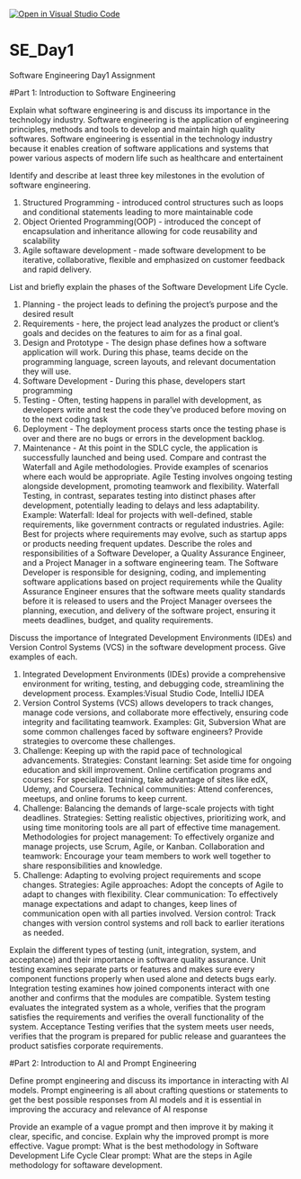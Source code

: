 [![Open in Visual Studio Code](https://classroom.github.com/assets/open-in-vscode-2e0aaae1b6195c2367325f4f02e2d04e9abb55f0b24a779b69b11b9e10269abc.svg)](https://classroom.github.com/online_ide?assignment_repo_id=15565863&assignment_repo_type=AssignmentRepo)
# SE_Day1
Software Engineering Day1 Assignment

#Part 1: Introduction to Software Engineering

Explain what software engineering is and discuss its importance in the technology industry.
Software engineering is the application of engineering principles, methods and tools to develop and maintain high quality softwares. Software engineering is essential in the technology industry because it enables creation of software applications and systems that power various aspects of modern life such as healthcare and entertainent


Identify and describe at least three key milestones in the evolution of software engineering.
1. Structured Programming - introduced control structures such as loops and conditional statements leading to more maintainable code
2. Object Oriented Programming(OOP) - introduced the concept of encapsulation and inheritance allowing for code reusability and scalability
3. Agile softaware development - made software development to be iterative, collaborative, flexible and emphasized on customer feedback and rapid delivery. 

List and briefly explain the phases of the Software Development Life Cycle.
1. Planning - the project leads to defining the project’s purpose and the desired result
2. Requirements - here, the project lead analyzes the product or client’s goals and decides on the features to aim for as a final goal.
3. Design and Prototype - The design phase defines how a software application will work. During this phase, teams decide on the programming language, screen layouts, and relevant documentation they will use.
4.  Software Development - During this phase, developers start programming
5.  Testing - Often, testing happens in parallel with development, as developers write and test the code they’ve produced before moving on to the next coding task
6.  Deployment - The deployment process starts once the testing phase is over and there are no bugs or errors in the development backlog.
7.  Maintenance - At this point in the SDLC cycle, the application is successfully launched and being used.
Compare and contrast the Waterfall and Agile methodologies. Provide examples of scenarios where each would be appropriate.
Agile Testing involves ongoing testing alongside development, promoting teamwork and flexibility. Waterfall Testing, in contrast, separates testing into distinct phases after development, potentially leading to delays and less adaptability.
Example:  Waterfall: Ideal for projects with well-defined, stable requirements, like government contracts or regulated industries.
Agile: Best for projects where requirements may evolve, such as startup apps or products needing frequent updates.
Describe the roles and responsibilities of a Software Developer, a Quality Assurance Engineer, and a Project Manager in a software engineering team.
The Software Developer is responsible for designing, coding, and implementing software applications based on project requirements while the Quality Assurance Engineer ensures that the software meets quality standards before it is released to users and the Project Manager oversees the planning, execution, and delivery of the software project, ensuring it meets deadlines, budget, and quality requirements.

Discuss the importance of Integrated Development Environments (IDEs) and Version Control Systems (VCS) in the software development process. Give examples of each.
1. Integrated Development Environments (IDEs) provide a comprehensive environment for writing, testing, and debugging code, streamlining the development process.
  Examples:Visual Studio Code, IntelliJ IDEA
2. Version Control Systems (VCS) allows developers to track changes, manage code versions, and collaborate more effectively, ensuring code integrity and facilitating teamwork. 
  Examples: Git, Subversion
What are some common challenges faced by software engineers? Provide strategies to overcome these challenges.
1. Challenge: Keeping up with the rapid pace of technological advancements.
  Strategies:
        Constant learning: Set aside time for ongoing education and skill improvement.
        Online certification programs and courses: For specialized training, take advantage of sites like edX, Udemy, and Coursera.
        Technical communities: Attend conferences, meetups, and online forums to keep current.
2. Challenge: Balancing the demands of large-scale projects with tight deadlines.
  Strategies:
    Setting realistic objectives, prioritizing work, and using time monitoring tools are all part of effective time management.
    Methodologies for project management: To effectively organize and manage projects, use Scrum, Agile, or Kanban.
    Collaboration and teamwork: Encourage your team members to work well together to share responsibilities and knowledge.
3. Challenge: Adapting to evolving project requirements and scope changes.
  Strategies:
      Agile approaches: Adopt the concepts of Agile to adapt to changes with flexibility.
      Clear communication: To effectively manage expectations and adapt to changes, keep lines of communication open with all parties involved.
      Version control: Track changes with version control systems and roll back to earlier iterations as needed.

Explain the different types of testing (unit, integration, system, and acceptance) and their importance in software quality assurance.
  Unit testing examines separate parts or features and makes sure every component functions properly when used alone and detects bugs early.
  Integration testing examines how joined components interact with one another and confirms that the modules are compatible.
  System testing evaluates the integrated system as a whole, verifies that the program satisfies the requirements and verifies the overall functionality of the system.
  Acceptance Testing verifies that the system meets user needs, verifies that the program is prepared for public release and guarantees the product satisfies corporate       requirements.

#Part 2: Introduction to AI and Prompt Engineering


Define prompt engineering and discuss its importance in interacting with AI models.
Prompt engineering is all about crafting questions or statements to get the best possible responses from AI models and it is essential in improving the accuracy and       relevance of AI response

Provide an example of a vague prompt and then improve it by making it clear, specific, and concise. Explain why the improved prompt is more effective.
  Vague prompt: What is the best methodology in Software Development Life Cycle
  Clear prompt: What are the steps in Agile methodology for softaware development.

